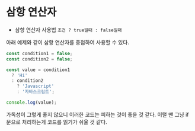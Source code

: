 # 삼항 연산자

* 삼항 연산자 사용법
`조건 ? true일때 : false일때`

아래 예제와 같이 삼항 연산자를 중첩하여 사용할 수 있다.
```javascript
const condition1 = false;
const condition2 = false;

const value = condition1 
  ? 'Hi' 
  : condition2 
    ? 'Javascript' 
    : '자바스크립트';

console.log(value);
```

가독성이 그렇게 좋지 않으니 이러한 코드는 피하는 것이 좋을 것 같다. 이럴 땐 그냥 if문으로 처리하는게 코드를 읽기가 쉬울 것 같다.
